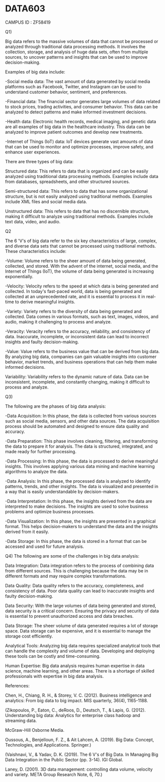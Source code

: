 # DATA603
CAMPUS ID : ZF58419


Q1)

Big data refers to the massive volumes of data that cannot be processed or analyzed through traditional data processing methods. It involves the collection, storage, and analysis of huge data sets, often from multiple sources, to uncover patterns and insights that can be used to improve decision-making.

Examples of big data include:

-Social media data: The vast amount of data generated by social media platforms such as Facebook, Twitter, and Instagram can be used to understand customer behavior, sentiment, and preferences.

-Financial data: The financial sector generates large volumes of data related to stock prices, trading activities, and consumer behavior. This data can be analyzed to detect patterns and make informed investment decisions.

-Health data: Electronic health records, medical imaging, and genetic data are all examples of big data in the healthcare industry. This data can be analyzed to improve patient outcomes and develop new treatments.

-Internet of Things (IoT) data: IoT devices generate vast amounts of data that can be used to monitor and optimize processes, improve safety, and enhance user experiences.

There are three types of big data:

Structured data: This refers to data that is organized and can be easily analyzed using traditional data processing methods. Examples include data from databases, spreadsheets, and other structured sources.

Semi-structured data: This refers to data that has some organizational structure, but is not easily analyzed using traditional methods. Examples include XML files and social media data.

Unstructured data: This refers to data that has no discernible structure, making it difficult to analyze using traditional methods. Examples include text data, video, and audio.

Q2

The 6 'V's of big data refer to the six key characteristics of large, complex, and diverse data sets that cannot be processed using traditional methods. These characteristics include:

-Volume: Volume refers to the sheer amount of data being generated, collected, and stored. With the advent of the internet, social media, and the Internet of Things (IoT), the volume of data being generated is increasing exponentially.

-Velocity: Velocity refers to the speed at which data is being generated and collected. In today's fast-paced world, data is being generated and collected at an unprecedented rate, and it is essential to process it in real-time to derive meaningful insights.

-Variety: Variety refers to the diversity of data being generated and collected. Data comes in various formats, such as text, images, videos, and audio, making it challenging to process and analyze.

-Veracity: Veracity refers to the accuracy, reliability, and consistency of data. Inaccurate, incomplete, or inconsistent data can lead to incorrect insights and faulty decision-making.

-Value: Value refers to the business value that can be derived from big data. By analyzing big data, companies can gain valuable insights into customer behavior, market trends, and business operations that can help them make informed decisions.

Variability: Variability refers to the dynamic nature of data. Data can be inconsistent, incomplete, and constantly changing, making it difficult to process and analyze.

Q3)

The following are the phases of big data analysis:

-Data Acquisition: In this phase, the data is collected from various sources such as social media, sensors, and other data sources. The data acquisition process should be automated and designed to ensure data quality and accuracy.

-Data Preparation: This phase involves cleaning, filtering, and transforming the data to prepare it for analysis. The data is structured, integrated, and made ready for further processing.

-Data Processing: In this phase, the data is processed to derive meaningful insights. This involves applying various data mining and machine learning algorithms to analyze the data.

-Data Analysis: In this phase, the processed data is analyzed to identify patterns, trends, and other insights. The data is visualized and presented in a way that is easily understandable by decision-makers.

-Data Interpretation: In this phase, the insights derived from the data are interpreted to make decisions. The insights are used to solve business problems and optimize business processes.

-Data Visualization: In this phase, the insights are presented in a graphical format. This helps decision-makers to understand the data and the insights derived from it easily.

-Data Storage: In this phase, the data is stored in a format that can be accessed and used for future analysis.


Q4)
The following are some of the challenges in big data analysis:

Data Integration: Data integration refers to the process of combining data from different sources. This is challenging because the data may be in different formats and may require complex transformations.

Data Quality: Data quality refers to the accuracy, completeness, and consistency of data. Poor data quality can lead to inaccurate insights and faulty decision-making.

Data Security: With the large volumes of data being generated and stored, data security is a critical concern. Ensuring the privacy and security of data is essential to prevent unauthorized access and data breaches.

Data Storage: The sheer volume of data generated requires a lot of storage space. Data storage can be expensive, and it is essential to manage the storage cost efficiently.

Analytical Tools: Analyzing big data requires specialized analytical tools that can handle the complexity and volume of data. Developing and deploying these tools can be costly and time-consuming.

Human Expertise: Big data analysis requires human expertise in data science, machine learning, and other areas. There is a shortage of skilled professionals with expertise in big data analysis.


References:

Chen, H., Chiang, R. H., & Storey, V. C. (2012). Business intelligence and analytics: From big data to big impact. MIS quarterly, 36(4), 1165-1188.

(Zikopoulos, P., Eaton, C., deRoos, D., Deutsch, T., & Lapis, G. (2012). Understanding big data: Analytics for enterprise class hadoop and streaming data. 

McGraw-Hill Osborne Media.

Oussous, A., Benjelloun, F. Z., & Ait Lahcen, A. (2019). Big Data: Concept, Technologies, and Applications. Springer.)

(Vaishnavi, V., & Yadav, D. K. (2019). The 6 V's of Big Data. In Managing Big Data Integration in the Public Sector (pp. 3-14). IGI Global.

Laney, D. (2001). 3D data management: controlling data volume, velocity and variety. META Group Research Note, 6, 70.)







